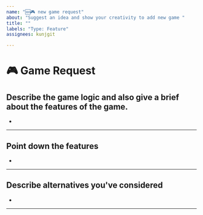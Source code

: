 ```yaml
---
name: "🆕🎮 new game request"
about: "Suggest an idea and show your creativity to add new game "
title: ""
labels: "Type: Feature"
assignees: kunjgit

---
```


# **🎮 Game Request**

## **Describe the game logic and also give a brief about the features of the game.**
<!-- A clear and concise description of what the problem is. Ex. I'm always frustrated when [...] -->

*

---

## **Point down the features**
<!-- A clear and concise description of what you want to happen. -->

*

---

## **Describe alternatives you've considered**
<!-- A clear and concise description of any alternative solutions or features you've considered. -->

*

---

